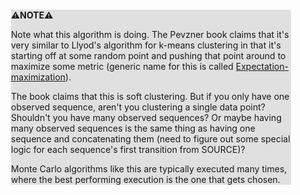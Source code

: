 <div style="margin:2em; background-color: #e0e0e0;">

<strong>⚠️NOTE️️️⚠️</strong>

Note what this algorithm is doing. The Pevzner book claims that it's very similar to Llyod's algorithm for k-means clustering in that it's starting off at some random point and pushing that point around to maximize some metric (generic name for this is called [Expectation-maximization](https://en.wikipedia.org/wiki/Expectation%E2%80%93maximization_algorithm)).

The book claims that this is soft clustering. But if you only have one observed sequence, aren't you clustering a single data point? Shouldn't you have many observed sequences? Or maybe having many observed sequences is the same thing as having one sequence and concatenating them (need to figure out some special logic for each sequence's first transition from SOURCE)?

Monte Carlo algorithms like this are typically executed many times, where the best performing execution is the one that gets chosen.
</div>

